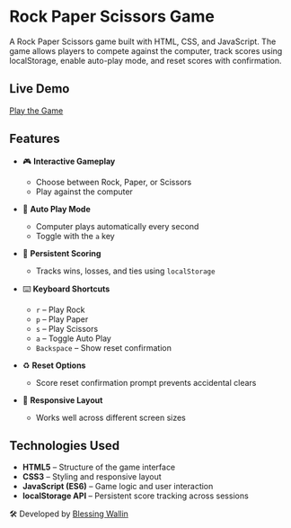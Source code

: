 # Rock Paper Scissors Game
A Rock Paper Scissors game built with HTML, CSS, and JavaScript. The game allows players to compete against the computer, track scores using localStorage, enable auto-play mode, and reset scores with confirmation.

## Live Demo
[Play the Game](https://blessingwallin.github.io/rock-paper-scissors/)

## Features

- 🎮 **Interactive Gameplay**
  - Choose between Rock, Paper, or Scissors
  - Play against the computer

- 🧠 **Auto Play Mode**
  - Computer plays automatically every second
  - Toggle with the `a` key

- 💾 **Persistent Scoring**
  - Tracks wins, losses, and ties using `localStorage`

- ⌨️ **Keyboard Shortcuts**
  - `r` – Play Rock  
  - `p` – Play Paper  
  - `s` – Play Scissors  
  - `a` – Toggle Auto Play  
  - `Backspace` – Show reset confirmation

- ♻️ **Reset Options**
  - Score reset confirmation prompt prevents accidental clears

- 📱 **Responsive Layout**
  - Works well across different screen sizes

## Technologies Used

- **HTML5** – Structure of the game interface  
- **CSS3** – Styling and responsive layout  
- **JavaScript (ES6)** – Game logic and user interaction  
- **localStorage API** – Persistent score tracking across sessions

🛠 Developed by [Blessing Wallin](www.linkedin.com/in/blessing-wallin)
